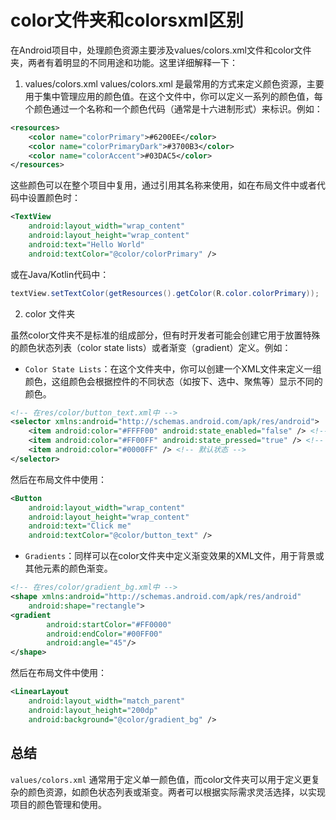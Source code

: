 # color文件夹和colorsxml区别

在Android项目中，处理颜色资源主要涉及values/colors.xml文件和color文件夹，两者有着明显的不同用途和功能。这里详细解释一下：

1. values/colors.xml
   values/colors.xml 是最常用的方式来定义颜色资源，主要用于集中管理应用的颜色值。在这个文件中，你可以定义一系列的颜色值，每个颜色通过一个名称和一个颜色代码（通常是十六进制形式）来标识。例如：

```xml
<resources>
    <color name="colorPrimary">#6200EE</color>
    <color name="colorPrimaryDark">#3700B3</color>
    <color name="colorAccent">#03DAC5</color>
</resources>
```

这些颜色可以在整个项目中复用，通过引用其名称来使用，如在布局文件中或者代码中设置颜色时：

```xml
<TextView
    android:layout_width="wrap_content"
    android:layout_height="wrap_content"
    android:text="Hello World"
    android:textColor="@color/colorPrimary" />
```

或在Java/Kotlin代码中：

```java
textView.setTextColor(getResources().getColor(R.color.colorPrimary));
```

2. color 文件夹

虽然color文件夹不是标准的组成部分，但有时开发者可能会创建它用于放置特殊的颜色状态列表（color state lists）或者渐变（gradient）定义。例如：

-   `Color State Lists`：在这个文件夹中，你可以创建一个XML文件来定义一组颜色，这组颜色会根据控件的不同状态（如按下、选中、聚焦等）显示不同的颜色。

```xml
<!-- 在res/color/button_text.xml中 -->
<selector xmlns:android="http://schemas.android.com/apk/res/android">
    <item android:color="#FFFF00" android:state_enabled="false" /> <!-- 禁用状态 -->
    <item android:color="#FF00FF" android:state_pressed="true" /> <!-- 按下状态 -->
    <item android:color="#0000FF" /> <!-- 默认状态 -->
</selector>
```

然后在布局文件中使用：

```xml
<Button
    android:layout_width="wrap_content"
    android:layout_height="wrap_content"
    android:text="Click me"
    android:textColor="@color/button_text" />
```

-   `Gradients`：同样可以在color文件夹中定义渐变效果的XML文件，用于背景或其他元素的颜色渐变。

```xml
<!-- 在res/color/gradient_bg.xml中 -->
<shape xmlns:android="http://schemas.android.com/apk/res/android"
    android:shape="rectangle">
<gradient
        android:startColor="#FF0000"
        android:endColor="#00FF00"
        android:angle="45"/>
</shape>
```

然后在布局文件中使用：

```xml
<LinearLayout
    android:layout_width="match_parent"
    android:layout_height="200dp"
    android:background="@color/gradient_bg" />
```

## 总结

`values/colors.xml` 通常用于定义单一颜色值，而color文件夹可以用于定义更复杂的颜色资源，如颜色状态列表或渐变。两者可以根据实际需求灵活选择，以实现项目的颜色管理和使用。
